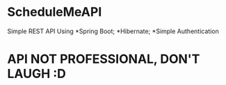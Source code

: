 # ScheduleMeAPI
Simple REST API
Using
*Spring Boot;
*Hibernate;
*Simple Authentication
# API NOT PROFESSIONAL, DON'T LAUGH :D 
